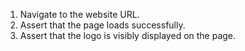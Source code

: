 1. Navigate to the website URL.
2. Assert that the page loads successfully.
3. Assert that the logo is visibly displayed on the page.
